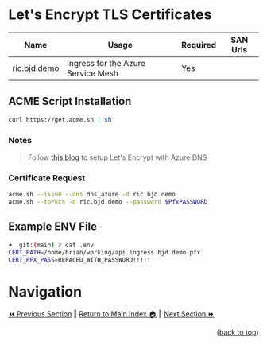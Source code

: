 # Let's Encrypt TLS Certificates

Name | Usage | Required | SAN Urls
------ | ---- | ---- | ----
ric.bjd.demo | Ingress for the Azure Service Mesh | Yes 


## ACME Script Installation

```bash
curl https://get.acme.sh | sh
```

### Notes
> Follow [this blog](https://www.robokiwi.com/wiki/azure/dns/lets-encrypt/) to setup Let's Encrypt with Azure DNS

### Certificate Request
```bash
acme.sh --issue --dns dns_azure -d ric.bjd.demo
acme.sh --toPkcs -d ric.bjd.demo --password $PfxPASSWORD
```

## Example ENV File
```bash
➜  git:(main) ✗ cat .env
CERT_PATH=/home/brian/working/api.ingress.bjd.demo.pfx
CERT_PFX_PASS=REPACED_WITH_PASSWORD!!!!!
```

# Navigation
[⏪ Previous Section](../README.md) ‖ [Return to Main Index 🏠](../README.md) ‖ [Next Section ⏩](../docs/infrastructure.md) 
<p align="right">(<a href="#lets-encrypt-tls-certificates">back to top</a>)</p>
